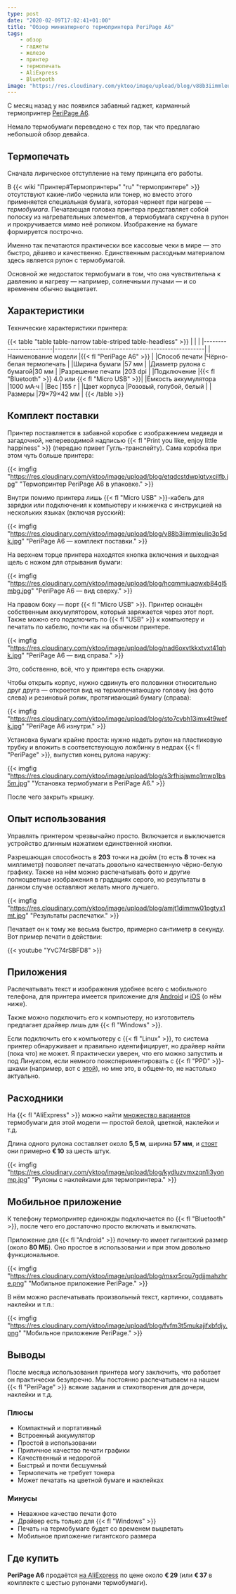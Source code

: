 ```yaml
---
type: post
date: "2020-02-09T17:02:41+01:00"
title: "Обзор миниатюрного термопринтера PeriPage A6"
tags:
    - обзор
    - гаджеты
    - железо
    - принтер
    - термопечать
    - AliExpress
    - Bluetooth
image: "https://res.cloudinary.com/yktoo/image/upload/blog/v88b3iimmleulip3p5dk.jpg"
---
```


С месяц назад у нас появился забавный гаджет, карманный термопринтер [PeriPage A6](http://ali.pub/4gpuv0).

Немало термобумаги переведено с тех пор, так что предлагаю небольшой обзор девайса.

<!--more-->

## Термопечать

Сначала лирическое отступление на тему принципа его работы.

В {{< wiki "Принтер#Термопринтеры" "ru" "термопринтере" >}} отсутствуют какие-либо чернила или тонер, но вместо этого применяется специальная бумага, которая чернеет при нагреве — *термобумага*. Печатающая головка принтера представляет собой полоску из нагревательных элементов, а термобумага скручена в рулон и прокручивается мимо неё роликом. Изображение на бумаге формируется построчно.

Именно так печатаются практически все кассовые чеки в мире — это быстро, дёшево и качественно. Единственным расходным материалом здесь является рулон с термобумагой.

Основной же недостаток термобумаги в том, что она чувствительна к давлению и нагреву — например, солнечными лучами — и со временем обычно выцветает.

## Характеристики

Технические характеристики принтера:

{{< table "table table-narrow table-striped table-headless" >}}
|                        |                                                     |
|------------------------|-----------------------------------------------------|
|Наименование модели     |{{< fl "PeriPage A6" >}}                             |
|Способ печати           |Чёрно-белая термопечать                              |
|Ширина бумаги           |57 мм                                                |
|Диаметр рулона с бумагой|30 мм                                                |
|Разрешение печати       |203 dpi                                              |
|Подключение             |{{< fl "Bluetooth" >}} 4.0 или {{< fl "Micro USB" >}}|
|Ёмкость аккумулятора    |1000 мА·ч                                            |
|Вес                     |155 г                                                |
|Цвет корпуса            |Розовый, голубой, белый                              |
|Размеры                 |79×79×42 мм                                          |
{{< /table >}}

## Комплект поставки

Принтер поставляется в забавной коробке с изображением медведя и загадочной, непереводимой надписью {{< fl "Print you like, enjoy little happiness" >}} (передаю привет Гугль-транслейту). Сама коробка при этом чуть больше принтера:

{{< imgfig "https://res.cloudinary.com/yktoo/image/upload/blog/etqdcstdwplqtyxcilfb.jpg" "Термопринтер PeriPage A6 в упаковке." >}}

Внутри помимо принтера лишь {{< fl "Micro USB" >}}-кабель для зарядки или подключения к компьютеру и книжечка с инструкцией на нескольких языках (включая русский):

{{< imgfig "https://res.cloudinary.com/yktoo/image/upload/blog/v88b3iimmleulip3p5dk.jpg" "PeriPage A6 — комплект поставки." >}}

На верхнем торце принтера находятся кнопка включения и выходная щель с ножом для отрывания бумаги:

{{< imgfig "https://res.cloudinary.com/yktoo/image/upload/blog/hcqmmiuaqwxb84gl5mbg.jpg" "PeriPage A6 — вид сверху." >}}

На правом боку — порт {{< fl "Micro USB" >}}. Принтер оснащён собственным аккумулятором, который заряжается через этот порт. Также можно его подключить по {{< fl "USB" >}} к компьютеру и печатать по кабелю, почти как на обычном принтере.

{{< imgfig "https://res.cloudinary.com/yktoo/image/upload/blog/nad6oxvtkkxtvxt41qhk.jpg" "PeriPage A6 — вид справа." >}}

Это, собственно, всё, что у принтера есть снаружи.

Чтобы открыть корпус, нужно сдвинуть его половинки относительно друг друга — откроется вид на термопечатающую головку (на фото слева) и резиновый ролик, протягивающий бумагу (справа):

{{< imgfig "https://res.cloudinary.com/yktoo/image/upload/blog/sto7cvbh13imx4t9wefk.jpg" "PeriPage A6 изнутри." >}}

Установка бумаги крайне проста: нужно надеть рулон на пластиковую трубку и вложить в соответствующую ложбинку в недрах {{< fl "PeriPage" >}}, выпустив конец рулона наружу:

{{< imgfig "https://res.cloudinary.com/yktoo/image/upload/blog/s3rfhisjwmo1mwp1bs5m.jpg" "Установка термобумаги в PeriPage A6." >}}

После чего закрыть крышку.

## Опыт использования

Управлять принтером чрезвычайно просто. Включается и выключается устройство длинным нажатием единственной кнопки.

Разрешающая способность в **203** точки на дюйм (то есть **8** точек на миллиметр) позволяет печатать довольно качественную чёрно-белую графику. Также на нём можно распечатывать фото и другие полноцветные изображения в градациях серого, но результаты в данном случае оставляют желать много лучшего.

{{< imgfig "https://res.cloudinary.com/yktoo/image/upload/blog/amjt1dimmw01pgtyx1mt.jpg" "Результаты распечатки." >}}

Печатает он к тому же весьма быстро, примерно сантиметр в секунду. Вот пример печати в действии:

{{< youtube "YvC74rSBFD8" >}}

## Приложения

Распечатывать текст и изображения удобнее всего с мобильного телефона, для принтера имеется приложение для [Android](https://play.google.com/store/apps/details?id=com.ailide.apartmentsabc) и [iOS](https://apps.apple.com/nl/app/%E7%88%B1%E7%AB%8B%E7%86%8A/id1354877113) (о нём ниже).

Также можно подключить его к компьютеру, но изготовитель предлагает драйвер лишь для {{< fl "Windows" >}}.

Если подключить его к компьютеру с {{< fl "Linux" >}}, то система принтер обнаруживает и правильно идентифицирует, но драйвер найти (пока что) не может. Я практически уверен, что его можно запустить и под Линуксом, если немного поэкспериментировать с {{< fl "PPD" >}}-шками (например, вот c [этой](http://www.openprinting.org/driver/sipixa6.upp)), но мне это, в общем-то, не настолько актуально.

## Расходники

На {{< fl "AliExpress" >}} можно найти [множество вариантов](http://ali.pub/4gq5xf) термобумаги для этой модели — простой белой, цветной, наклейки и т.д.

Длина одного рулона составляет около **5,5 м**, ширина **57 мм**, и [стоят](http://ali.pub/4gq5xf) они примерно **€ 10** за шесть штук.

{{< imgfig "https://res.cloudinary.com/yktoo/image/upload/blog/kydluzvmxzqn1i3yonmp.jpg" "Рулоны с наклейками для термопринтера." >}}

## Мобильное приложение

К телефону термопринтер единожды подключается по {{< fl "Bluetooth" >}}, после чего его достаточно просто включать и выключать.

Приложение для {{< fl "Android" >}} почему-то имеет гигантский размер (около **80 МБ**). Оно простое в использовании и при этом довольно функциональное.

{{< imgfig "https://res.cloudinary.com/yktoo/image/upload/blog/msxr5rpu7gdjjmahzhre.png" "Мобильное приложение PeriPage." >}}

В нём можно распечатывать произвольный текст, картинки, создавать наклейки и т.п.:

{{< imgfig "https://res.cloudinary.com/yktoo/image/upload/blog/fvfm3t5mukajifxbfdjy.png" "Мобильное приложение PeriPage." >}}

## Выводы

После месяца использования принтера могу заключить, что работает он практически безупречно. Мы постоянно распечатываем на нашем {{< fl "PeriPage" >}} всякие задания и стихотворения для дочери, наклейки и т.д.

### Плюсы

* Компактный и портативный
* Встроенный аккумулятор
* Простой в использовании
* Приличное качество печати графики
* Качественный и недорогой
* Быстрый и почти бесшумный
* Термопечать не требует тонера
* Может печатать на цветной бумаге и наклейках

### Минусы

* Неважное качество печати фото
* Драйвер есть только для {{< fl "Windows" >}}
* Печать на термобумаге будет со временем выцветать
* Мобильное приложение гигантского размера

## Где купить

**PeriPage A6** продаётся [на AliExpress](http://ali.pub/4gpuv0) по цене около **€ 29** (или **€ 37** в комплекте с шестью рулонами термобумаги).


